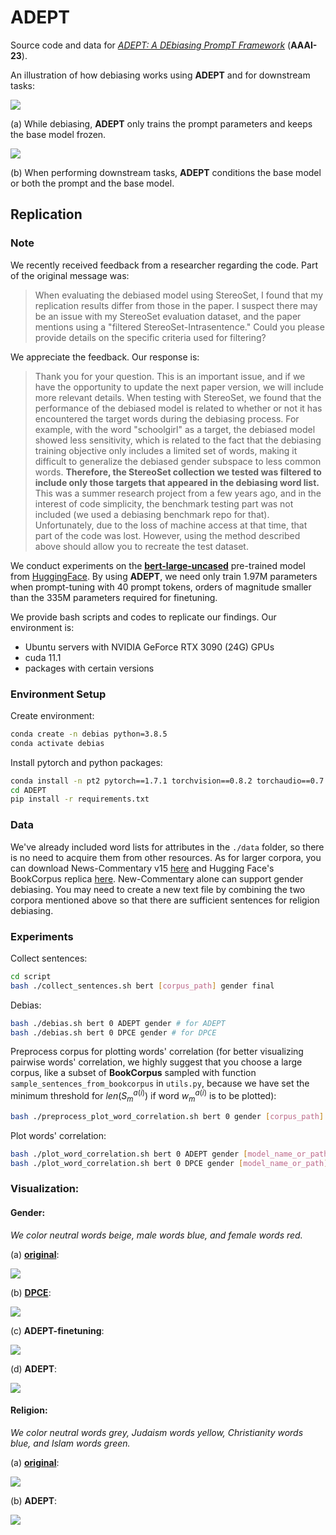 # ADEPT

Source code and data for [*ADEPT: A DEbiasing PrompT Framework*](https://arxiv.org/abs/2211.05414) (**AAAI-23**).

An illustration of how debiasing works using **ADEPT** and for downstream tasks:

![](figures/Figure1-a.png)

(a) While debiasing, **ADEPT** only trains the prompt parameters and keeps the base model frozen.

![](figures/Figure1-b.png)

(b) When performing downstream tasks, **ADEPT** conditions the base model or both the prompt and the base model.

## Replication

### Note
We recently received feedback from a researcher regarding the code. Part of the original message was:
> When evaluating the debiased model using StereoSet, I found that my replication results differ from those in the paper. I suspect there may be an issue with my StereoSet evaluation dataset, and the paper mentions using a "filtered StereoSet-Intrasentence." Could you please provide details on the specific criteria used for filtering?

We appreciate the feedback. Our response is:
> Thank you for your question. This is an important issue, and if we have the opportunity to update the next paper version, we will include more relevant details. When testing with StereoSet, we found that the performance of the debiased model is related to whether or not it has encountered the target words during the debiasing process. For example, with the word "schoolgirl" as a target, the debiased model showed less sensitivity, which is related to the fact that the debiasing training objective only includes a limited set of words, making it difficult to generalize the debiased gender subspace to less common words. **Therefore, the StereoSet collection we tested was filtered to include only those targets that appeared in the debiasing word list.** This was a summer research project from a few years ago, and in the interest of code simplicity, the benchmark testing part was not included (we used a debiasing benchmark repo for that). Unfortunately, due to the loss of machine access at that time, that part of the code was lost. However, using the method described above should allow you to recreate the test dataset.

We conduct experiments on the [**bert-large-uncased**](https://huggingface.co/bert-large-uncased) pre-trained model from [HuggingFace](https://huggingface.co/). By using **ADEPT**, we need only train 1.97M parameters when prompt-tuning with 40 prompt tokens, orders of magnitude smaller than the 335M parameters required for finetuning.

We provide bash scripts and codes to replicate our findings. Our environment is:

* Ubuntu servers with NVIDIA GeForce RTX 3090 (24G) GPUs
* cuda 11.1
* packages with certain versions

### Environment Setup

Create environment:

```bash
conda create -n debias python=3.8.5
conda activate debias
```

Install pytorch and python packages:

```bash
conda install -n pt2 pytorch==1.7.1 torchvision==0.8.2 torchaudio==0.7.2 cudatoolkit=11.0 -c pytorch
cd ADEPT
pip install -r requirements.txt
```

### Data

We've already included word lists for attributes in the `./data` folder, so there is no need to acquire them from other resources. As for larger corpora, you can download News-Commentary v15 [here](https://data.statmt.org/news-commentary/v15/documents.tgz) and Hugging Face's BookCorpus replica [here](https://storage.googleapis.com/huggingface-nlp/datasets/bookcorpus/bookcorpus.tar.bz2). New-Commentary alone can support gender debiasing. You may need to create a new text file by combining the two corpora mentioned above so that there are sufficient sentences for religion debiasing. 

### Experiments

Collect sentences:

```bash
cd script
bash ./collect_sentences.sh bert [corpus_path] gender final
```

Debias:

```bash
bash ./debias.sh bert 0 ADEPT gender # for ADEPT
bash ./debias.sh bert 0 DPCE gender # for DPCE
```

Preprocess corpus for plotting words' correlation (for better visualizing pairwise words' correlation, we highly suggest that you choose a large corpus, like a subset of **BookCorpus** sampled with function `sample_sentences_from_bookcorpus` in `utils.py`, because we have set the minimum threshold for $len(S_m^{a(i)})$ if word $w_m^{a(i)}$ is to be plotted):

```bash
bash ./preprocess_plot_word_correlation.sh bert 0 gender [corpus_path]
```

Plot words' correlation:

```bash
bash ./plot_word_correlation.sh bert 0 ADEPT gender [model_name_or_path] # for ADEPT
bash ./plot_word_correlation.sh bert 0 DPCE gender [model_name_or_path] # for DPCE
```

### Visualization:

#### Gender:

*We color neutral words beige, male words blue, and female words red.*

(a) [**original**](https://huggingface.co/bert-large-uncased):

![](figures/Figure2-a.png)

(b) [**DPCE**](https://arxiv.org/abs/2101.09523):

![](figures/Figure2-b.png)

(c) **ADEPT-finetuning**:

![](figures/Figure2-c.png)

(d) **ADEPT**:

![](figures/Figure2-d.png)



#### Religion:

*We color neutral words grey, Judaism words yellow, Christianity words blue, and Islam words green.*

(a) [**original**](https://huggingface.co/bert-large-uncased):

![](figures/Figure3-a.png)

(b) **ADEPT**:

![](figures/Figure3-b.png)
